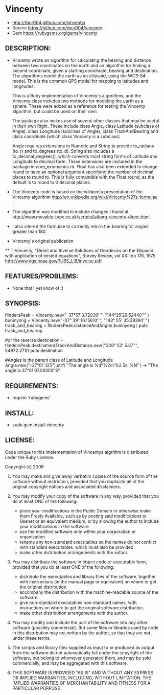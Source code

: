 # Vincenty

* http://rbur004.github.com/vincenty/
* Source https://github.com/rbur004/vincenty
* Gem https://rubygems.org/gems/vincenty

## DESCRIPTION:

* Vincenty wrote an algorithm for calculating the bearing and distance between two coordinates on the earth
  and an algorithm for finding a second coordinate, given a starting coordinate, bearing and destination.
  The algorithms model the earth as an ellipsoid, using the WGS-84 model. This is the common GPS model for
  mapping to latitudes and longitudes.

  This is a Ruby implementation of Vincenty's algorithms, and the Vincenty class includes two methods for 
  modeling the earth as a sphere. These were added as a reference for testing the Vincenty algorithm, but
  could be used on their own. 

  The package also makes use of several other classes that may be useful in their own Right. These include
  class Angle, class Latitude (subclass of Angle), class Longitude (subclass of Angle), 
  class TrackAndBearing and class coordinate (which class Vincenty is a subclass)

  Angle requires extensions to Numeric and String to provide to_radians (to_r) and to_degrees (to_d). String also includes a to_decimal_degrees(), which converts most string forms of Latitude and Longitude to decimal form. These extensions are included in the package in core_extensions.rb. Float has also been extended to change round to have an optional argument specifying the number of decimal places to round to. This is fully compatible with the Float.round, as the default is to round to 0 decimal places.

*  The Vincenty code is based on the wikipedia presentation of the Vincenty algorithm http://en.wikipedia.org/wiki/Vincenty%27s_formulae .
*  The algorithm was modified to include changes I found at http://www.movable-type.co.uk/scripts/latlong-vincenty-direct.html.
*  I also altered the formulae to correctly return the bearing for angles greater than 180. 
  
* Vincenty's original publication

** T Vincenty, "Direct and Inverse Solutions of Geodesics on the Ellipsoid with application of nested equations", Survey Review, vol XXII no 176, 1975 http://www.ngs.noaa.gov/PUBS_LIB/inverse.pdf

## FEATURES/PROBLEMS:

* None that I yet know of :)

## SYNOPSIS:

  flindersPeak = Vincenty.new("-37&deg;57&prime;3.72030''", "144&deg;25&prime;29.52440''" )
  buninyong = Vincenty.new("-37&deg; 39' 10.15610''", "143&deg; 55' 35.38390''")
  track_and_bearing = flindersPeak.distanceAndAngle( buninyong )
  puts track_and_bearing

  #or the reverse
  destination = flindersPeak.destination(TrackAndDistance.new("306&deg; 52' 5.37\"", 54972.271))
  puts destination
  
  #Angles is the parent class of Latitude and Longitude
  Angle.new("-37&deg;01&prime;.125").strf( "The angle is %d&deg;%2m&prime;%2.5s&Prime;%N" ) -> "The angle is 37&deg;01&prime;07.50000&Prime;S"
  
## REQUIREMENTS:

* require 'rubygems'

## INSTALL:

* sudo gem install vincenty

## LICENSE:

Code unique to this implementation of Vincentys algrithm is distributed under the Ruby License.

Copyright (c) 2009

1. You may make and give away verbatim copies of the source form of the
   software without restriction, provided that you duplicate all of the
   original copyright notices and associated disclaimers.

2. You may modify your copy of the software in any way, provided that
   you do at least ONE of the following:
    *  place your modifications in the Public Domain or otherwise make them Freely Available, such as by posting said modifications to Usenet or an equivalent medium, or by allowing the author to include your modifications in the software.
    *  use the modified software only within your corporation or organization.
    *  rename any non-standard executables so the names do not conflict with standard executables, which must also be provided.
    *  make other distribution arrangements with the author.

3. You may distribute the software in object code or executable form, provided that you do at least ONE of the following:
    * distribute the executables and library files of the software,
  together with instructions (in the manual page or equivalent)
  on where to get the original distribution.
    * accompany the distribution with the machine-readable source of
  the software.
    * give non-standard executables non-standard names, with
        instructions on where to get the original software distribution.
    * make other distribution arrangements with the author.

4. You may modify and include the part of the software into any other
   software (possibly commercial).  But some files or libraries used by
   code in this distribution  may not written by the author, so that they 
   are not under these terms.

5. The scripts and library files supplied as input to or produced as 
   output from the software do not automatically fall under the
   copyright of the software, but belong to whomever generated them, 
   and may be sold commercially, and may be aggregated with this
   software.

6. THIS SOFTWARE IS PROVIDED "AS IS" AND WITHOUT ANY EXPRESS OR
   IMPLIED WARRANTIES, INCLUDING, WITHOUT LIMITATION, THE IMPLIED
   WARRANTIES OF MERCHANTABILITY AND FITNESS FOR A PARTICULAR
   PURPOSE.
